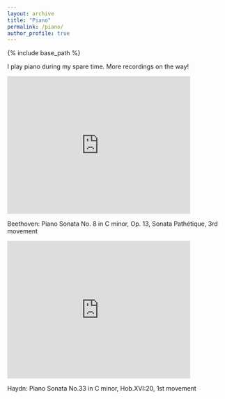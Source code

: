 ```yaml
---
layout: archive
title: "Piano"
permalink: /piano/
author_profile: true
---
```


{% include base_path %}


I play piano during my spare time. More recordings on the way!



<iframe
    width="420"
    height="315"
    src="https://youtube.com/embed/Kyv_HQHiVLY"
    frameborder="0"
    allowfullscreen
>
</iframe>

Beethoven: Piano Sonata No. 8 in C minor, Op. 13, Sonata Pathétique, 3rd movement

<iframe
    width="420"
    height="315"
    src="https://youtube.com/embed/5wyIMhr94B4"
    frameborder="0"
    allowfullscreen
>
</iframe>

Haydn: Piano Sonata No.33 in C minor, Hob.XVI:20, 1st movement








